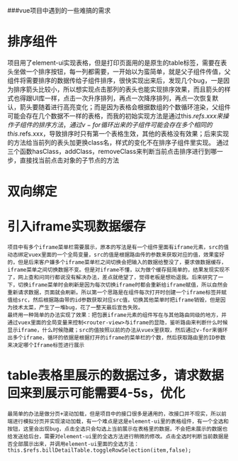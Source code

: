 ###vue项目中遇到的一些难搞的需求


# 排序组件

项目用了element-ui实现表格，但是打印页面用的是原生的table标签，需要在表头坐做一个排序按钮，每一列都需要，一开始以为蛮简单，就是父子组件传值，父组件将需要排序的数据传给子组件排序，很快实现出来后，发现几个bug，一是因为排序箭头比较小，所以想实现点击那列的表头也能实现排序效果，而且箭头的样式也得跟UI库一样，点击一次升序排列，再点一次降序排列，再点一次恢复默认，箭头要随着进行高亮变化；而是因为表格会根据数组的个数循环渲染，父组件可能会存在几个数据不一样的表格，而我的初始实现方法是通过this.$refs.xxx来操作子组件的排序方法，通过v-for循环出来的子组件可能会存在多个相同的this.$refs.xxx，导致排序时只有第一个表格生效，其他的表格没有效果；后来实现的方法给当前列的表头加更换class名，样式的变化不在排序子组件里实现。
通过三个函数hasClass，addClass，removeClass来判断当前点击排序进行到哪一步，直接找当前点击对象的子节点的方法



# 双向绑定









# 引入iframe实现数据缓存
	项目中有多个iframe菜单栏需要展示，原本的写法是有一个组件里面有iframe元素，src的值动态绑定vuex里面的一个全局变量，src的值是根据路由传的参数来获取对应的值，效果蛮好的，但是后来客户嫌多个iframe菜单栏之间切换会把输入的数据给整没了，要求做数据缓存，iframe菜单之间切换数据不变。但是对iframe不懂，以为做个缓存挺简单的，结果发现实现不了，网上查和问同行都说没有解决办法，差点就绝望了，觉得老板是想劝退我。后来研究了一下，切换iframe菜单时会刷新是因为每次切换iframe时都会重新给iframe赋值，所以自然会重新请求数据，页面就会刷新。所以第一个思路是在组件每次打开时创建一个iframe标签并赋值给src，然后根据路由带的id参数获取对应src值，切换其他菜单时把iframe销毁，但是因为技术太菜，产生了一堆bug，花了一整天最后宣告失败。  
	最终用一种简单的办法实现了效果：把包裹iframe元素的组件写在与其他路由同级的地方，并通过vuex里面的全局变量来控制<router-view>与iframe的显隐，鉴听路由来判断什么时候显示iframe，什么时候隐藏；src的值按照以前的办法从vuex里获取，然后通过v-for来循环出多个iframe，循环的依据是根据打开的iframe的菜单栏的个数，然后获取路由里的ID参数来决定哪个Iframe标签进行展示










# table表格里展示的数据过多，请求数据回来到展示可能需要4-5s，优化
	最简单的办法是做分页+滚动加载，但是项目中的接口很多是通用的，改接口并不现实，所以前端进行模拟分页并实现滚动加载，有一个难点是这是element-ui里的表格组件，有一个全选和按钮，这里会出现bug，点击全选只会勾选上当前展示在表格里的数据，不会把未展示的数据也给发送给后台，需要对element-ui里的全选方法进行稍微的修改。点击全选时判断当前数据是否全部展示出来，并调用element-ui里面的全选方法：this.$refs.billDetailTable.toggleRowSelection(item,false);
